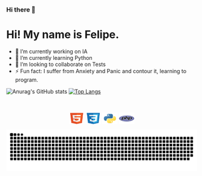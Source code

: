 ### Hi there 👋
<h1> Hi! My name is Felipe. </h1>

- 🔭 I’m currently working on IA
- 🌱 I’m currently learning Python
- 👯 I’m looking to collaborate on Tests
- ⚡ Fun fact: I suffer from Anxiety and Panic and contour it, learning to program.

<div>

![Anurag's GitHub stats](https://github-readme-stats.vercel.app/api?username=F3l1p3th1x1&show_icons=true&theme=tokyonight)
[![Top Langs](https://github-readme-stats.vercel.app/api/top-langs/?username=F3l1p3th1x1)](https://github.com/anuraghazra/github-readme-stats)





</div>
 <br>
<div  align="center"> 
  <div style="display: inline_block"><br>
  <img align="center" alt="HTML" height="30" width="40" src="https://raw.githubusercontent.com/devicons/devicon/master/icons/html5/html5-original.svg">
  <img align="center" alt="CSS" height="30" width="40" src="https://raw.githubusercontent.com/devicons/devicon/master/icons/css3/css3-original.svg">
  <img align="center" alt="Python" height="30" width="40" src="https://raw.githubusercontent.com/devicons/devicon/master/icons/python/python-original.svg">
  <img align="center" alt="PHP" height="30" width="40" src="https://raw.githubusercontent.com/devicons/devicon/master/icons/php/php-original.svg">
 
    
</div>
 
  ![Snake animation](https://github.com/ellen2121/ellen2121/blob/output/github-contribution-grid-snake.svg)
 
</div>
